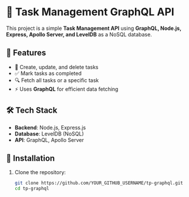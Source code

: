 # 📌 Task Management GraphQL API

This project is a simple **Task Management API** using **GraphQL, Node.js, Express, Apollo Server, and LevelDB** as a NoSQL database.

## 🚀 Features
- 📌 Create, update, and delete tasks
- ✅ Mark tasks as completed
- 🔍 Fetch all tasks or a specific task
- ⚡ Uses **GraphQL** for efficient data fetching

## 🛠️ Tech Stack
- **Backend**: Node.js, Express.js
- **Database**: LevelDB (NoSQL)
- **API**: GraphQL, Apollo Server

## 🔧 Installation
1. Clone the repository:
   ```bash
   git clone https://github.com/YOUR_GITHUB_USERNAME/tp-graphql.git
   cd tp-graphql
